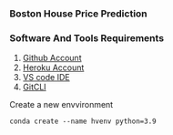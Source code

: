 ### Boston House Price Prediction

### Software And Tools Requirements

1. [Github Account](https://github.com)
2. [Heroku Account](https://heroku.com)
3. [VS code IDE](https://visualstudio.com)
4. [GitCLI](https://git-scm.com/book/en/v2/Getting-Started-The-Command-Line)


Create a new envvironment 

```
conda create --name hvenv python=3.9
```


